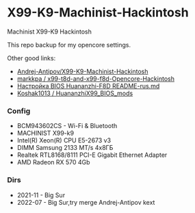 # X99-K9-Machinist-Hackintosh

Machinist X99-K9 Hackintosh

This repo backup for my opencore settings.

Other good links:

* [Andrej-Antipov/X99-K9-Machinist-Hackintosh](https://github.com/Andrej-Antipov/X99-K9-Machinist-Hackintosh)
* [markkpa / x99-t8d-and-x99-f8d-Opencore-Hackintosh](https://github.com/markkpa/x99-t8d-and-x99-f8d-Opencore-Hackintosh)
* [Настройка BIOS Huananzhi-F8D README-rus.md ](https://github.com/tarkh/hackintosh/blob/main/Huananzhi-F8D/README-rus.md)
* [Koshak1013 / HuananzhiX99_BIOS_mods](https://github.com/Koshak1013/HuananzhiX99_BIOS_mods)


### Config 

- BCM943602CS - Wi-Fi & Bluetooth
- MACHINIST X99-k9 
- Intel(R) Xeon(R) CPU E5-2673 v3
- DIMM Samsung 2133 MT/s 4x8ГБ
- Realtek RTL8168/8111 PCI-E Gigabit Ethernet Adapter
- AMD Radeon RX 570 4Gb

### Dirs 

* 2021-11 - Big Sur
* 2022-07 - Big Sur,try merge Andrej-Antipov kext
